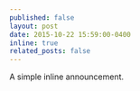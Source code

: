 ```yaml
---
published: false
layout: post
date: 2015-10-22 15:59:00-0400
inline: true
related_posts: false
---
```


A simple inline announcement.
